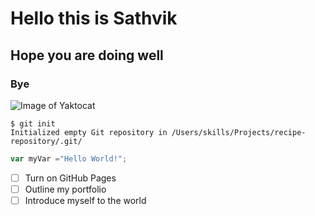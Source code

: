 # Hello this is Sathvik
## Hope you are doing well
### Bye

![Image of Yaktocat](https://octodex.github.com/images/yaktocat.png)


```
$ git init
Initialized empty Git repository in /Users/skills/Projects/recipe-repository/.git/
```

```javascript
var myVar ="Hello World!";
```

- [ ] Turn on GitHub Pages
- [ ] Outline my portfolio
- [ ] Introduce myself to the world
